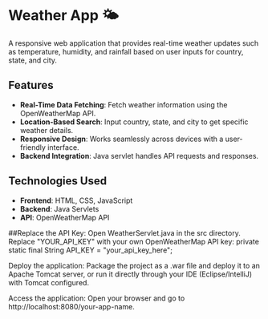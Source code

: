 # Weather App 🌤️

A responsive web application that provides real-time weather updates such as temperature, humidity, and rainfall based on user inputs for country, state, and city.

## Features
- **Real-Time Data Fetching**: Fetch weather information using the OpenWeatherMap API.
- **Location-Based Search**: Input country, state, and city to get specific weather details.
- **Responsive Design**: Works seamlessly across devices with a user-friendly interface.
- **Backend Integration**: Java servlet handles API requests and responses.

## Technologies Used
- **Frontend**: HTML, CSS, JavaScript
- **Backend**: Java Servlets
- **API**: OpenWeatherMap API


##Replace the API Key:
Open WeatherServlet.java in the src directory.
Replace "YOUR_API_KEY" with your own OpenWeatherMap API key:
    private static final String API_KEY = "your_api_key_here";

Deploy the application:
Package the project as a .war file and deploy it to an Apache Tomcat server, or run it directly through your IDE (Eclipse/IntelliJ) with Tomcat configured.

Access the application:
Open your browser and go to http://localhost:8080/your-app-name.
